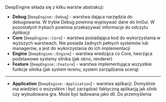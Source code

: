 DeepEngine składa się z kilku warstw abstrakcji:
* **Debug** \[`DeepEngine::Debug`] - warstwa dająca narzędzia do debugowania. W trybie Debug powinna wypisywać dane do ImGui. W pozostałych trybach powinna przekazywać informacje do odczytu _Aplikacji_
* **Core** \[`DeepEngine::Core`\] - warstwa posiadająca kod do wykorzystania w wyższych warstwach. Nie posiada żadnych pełnych systemów lub managerów, a jest do wykorzystania do ich implementacji
* **Engine** \[`DeepEngine::Engine`] - warstwa wiedząca co Core, tworząca podstawowe systemy silnika (jak okno, renderer)
* **Feature** \[`DeepEngine::Feature`] - warstwa implementująca wszystkie funkcje silnika (jak system terenu, system zarządzania sceną)
---
* **Application** \[`DeepEngine::Application`] - warstwa aplikacji. Domyślnie ma wiedzieć o wszystkim i być zarządzać faktyczną aplikacją jak silnik czy wybudowana gra. Może być ładowana jako dll. Do przemyślenia
